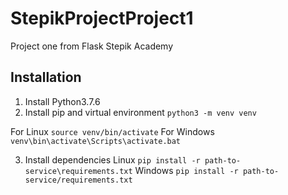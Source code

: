 # StepikProjectProject1
 Project one from Flask Stepik Academy

## Installation

1. Install Python3.7.6
2. Install pip and virtual environment
`python3 -m venv venv`

For Linux
`source venv/bin/activate`
For Windows
`venv\bin\activate\Scripts\activate.bat`

3. Install dependencies
Linux
`pip install -r path-to-service\requirements.txt`
Windows
`pip install -r path-to-service/requirements.txt`
